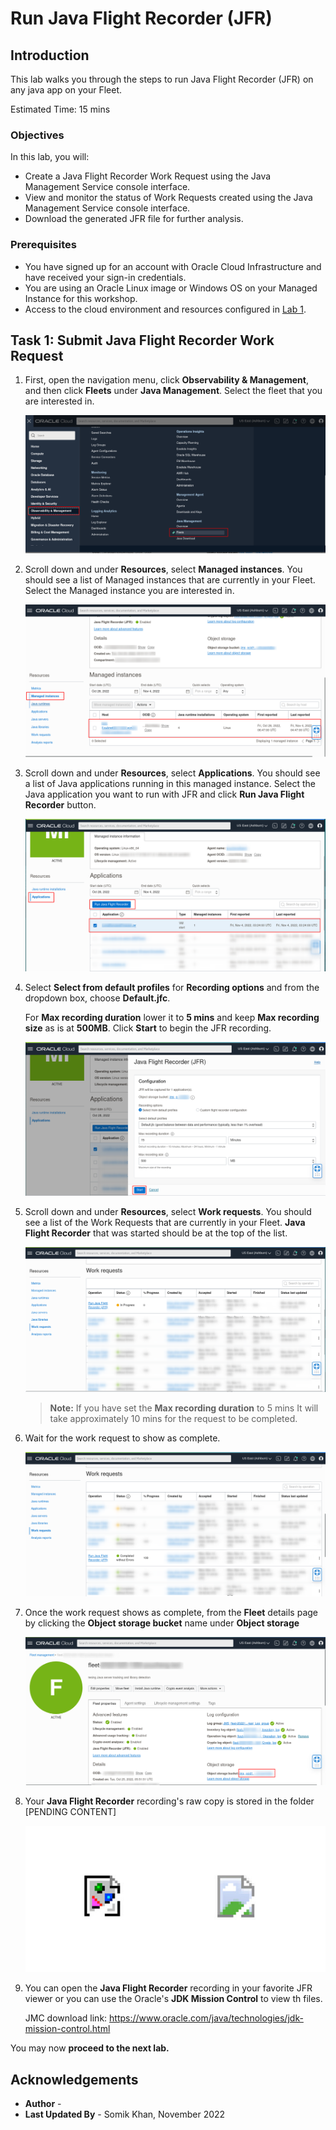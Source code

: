 # Run Java Flight Recorder (JFR)

## Introduction

This lab walks you through the steps to run Java Flight Recorder (JFR) on any java app on your Fleet.

Estimated Time: 15 mins

### Objectives

In this lab, you will:

* Create a Java Flight Recorder Work Request using the Java Management Service console interface.
* View and monitor the status of Work Requests created using the Java Management Service console interface.
* Download the generated JFR file for further analysis.



### Prerequisites

* You have signed up for an account with Oracle Cloud Infrastructure and have received your sign-in credentials.
* You are using an Oracle Linux image or Windows OS on your Managed Instance for this workshop.
* Access to the cloud environment and resources configured in [Lab 1](?lab=set-up-and-enable-lcm-on-jms).

## Task 1: Submit Java Flight Recorder Work Request

1. First, open the navigation menu, click **Observability & Management**, and then click **Fleets** under **Java Management**. Select the fleet that you are interested in.
  
    ![image of console navigation to java management service](images/console-navigation-jms-fleet.png)

2. Scroll down and under **Resources**, select **Managed instances**. You should see a list of Managed instances that are currently in your Fleet. Select the Managed instance you are interested in.
  
    ![image of fleet details page with crypto event analysis button](images/fleet-managed-instances.png)

3. Scroll down and under **Resources**, select **Applications**. You should see a list of Java applications running in this managed instance. Select the Java application you want to run with JFR and click **Run Java Flight Recorder** button.
  
    ![image of crypto event run settings](images/managed-instance-applications-run-jfr.png)

4. Select **Select from default profiles** for **Recording options** and from the dropdown box, choose **Default.jfc**.
  
    For **Max recording duration** lower it to **5 mins** and keep **Max recording size** as is at **500MB**. Click **Start** to begin the JFR recording.
  
    ![image of jfr configs before starting](images/jfr-config-start.png)

5. Scroll down and under **Resources**, select **Work requests**. You should see a list of the Work Requests that are currently in your Fleet. **Java Flight Recorder** that was started should be at the top of the list.
  
    ![image of work request](images/jfr-work-request-started.png)

    >**Note:** If you have set the **Max recording duration** to 5 mins It will take approximately 10 mins for the request to be completed.

6. Wait for the work request to show as complete.
  
    ![image of work request completed](images/jfr-work-request-completed.png)

7. Once the work request shows as complete, from the **Fleet** details page by clicking the **Object storage bucket** name under **Object storage**

    ![image of crypto event run settings](images/fleet-bucket-link.png)

8. Your **Java Flight Recorder** recording's raw copy is stored in the folder [PENDING CONTENT]

    ![image of crypto event analysis bucket object](images/broken.png)


9. You can open the **Java Flight Recorder** recording in your favorite JFR viewer or you can use the Oracle's **JDK Mission Control** to view th files. 

    JMC download link: https://www.oracle.com/java/technologies/jdk-mission-control.html

 You may now **proceed to the next lab.**




## Acknowledgements

* **Author** - 
* **Last Updated By** - Somik Khan, November 2022
